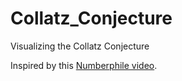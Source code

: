 # Collatz_Conjecture
Visualizing the Collatz Conjecture

Inspired by this [Numberphile video](https://www.youtube.com/watch?v=5mFpVDpKX70).
